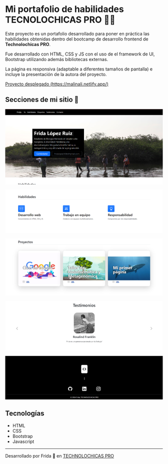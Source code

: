 # Mi portafolio de habilidades TECNOLOCHICAS PRO 📎✨

Este proyecto es un portafolio desarrollado para poner en práctica las habilidades obtenidas dentro del bootcamp de desarrollo frontend de **Technolochicas PRO**.

Fue desarrollado con HTML, CSS y JS con el uso de el framework de UI, Bootstrap utilizando además bibliotecas externas.

La página es responsiva (adaptable a diferentes tamaños de pantalla) e incluye la presentación de la autora del proyecto.

[Proyecto desplegado (https://malinali.netlify.app/)](https://fridal.netlify.app/)

## Secciones de mi sitio 🧩

![Presentación](assets/1.png)

![Habilidades](assets/2.png)

![Proyectos](assets/3.png)

![Testimonios](assets/4.png)

![Contacto](assets/5.png)

## Tecnologías

* HTML
* CSS
* Bootstrap 
* Javascript

---

Desarrollado por Frida 🧬 en [TECHNOLOCHICAS PRO](https://tecnolochicas.mx/)
